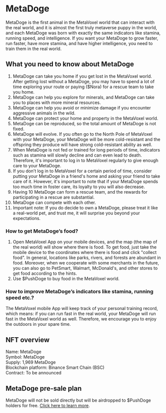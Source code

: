 # MetaDoge

MetaDoge is the first animal in the MetaVoxel world that can interact with the real world, and it is almost the first truly metaverse puppy in the world, and each MetaDoge was born with exactly the same indicators like stamina, running speed, and intelligence. If you want your MetaDoge to grow faster, run faster, have more stamina, and have higher intelligence, you need to train them in the real world.

## What you need to know about MetaDoge

1.	MetaDoge can take you home if you get lost in the MetaVoxel world. After getting lost without a MetaDoge, you may have to spend a lot of time exploring your route or paying ($Nora) for a rescue team to take you home.
2.	MetaDoge can help you explore for minerals, and MetaDoge can take you to places with more mineral resources.
3.	MetaDoge can help you avoid or minimize damage if you encounter aggressive animals in the wild.
4.	MetaDoge can protect your home and property in the MetaVoxel world.
5.	MetaDoge can be reproduced, so the total amount of MetaDoge is not fixed. 
6.	MetaDoge will evolve. If you often go to the North Pole of MetaVoxel with your MetaDoge, your MetaDoge will be more cold-resistant and the offspring they produce will have strong cold-resistant ability as well.
7.	When MetaDoge is not fed or trained for long periods of time, indicators such as stamina will slowly decline and can even lead to death. Therefore, it's important to log in to MetaVoxel regularly to give enough care to your MetaDoge.
8.	If you don’t log in to MetaVoxel for a certain period of time, consider putting your MetaDoge in a friend's home and asking your friend to take care of it. However, it's important to note that if your MetaDoge spends too much time in foster care, its loyalty to you will also decrease.
9.	Having 10 MetaDoge can form a rescue team, and the rewards for participating in a rescue are substantial.
10.	MetaDoge can compete with each other.
11.	Important note: If you do decide to own a MetaDoge, please treat it like a real-world pet, and trust me, it will surprise you beyond your expectations.

### How to get MetaDoge’s food?

1.	Open MetaVoxel App on your mobile devices, and the map (the map of the real world) will show where there is food. To get food, just take the mobile device to the coordinates where there is food and click "collect food". In general, locations like parks, rivers, and forests are abundant in food. Moreover, when we cooperate with some merchants in the future, you can also go to PetSmart, Walmart, McDonald's, and other stores to get food according to the hints.
2.	Use $PushDoge to buy food in the MetaVoxel world.

### How to improve MetaDoge’s indicators like stamina, running speed etc.?

The MetaVoxel mobile App will keep track of your personal training record, which means: if you can run fast in the real world, your MetaDoge will run fast in the MetaVoxel world as well. Therefore, we encourage you to enjoy the outdoors in your spare time.

## NFT overview

Name: MetaDoge  
Symbol: MetaDoge  
Supply: 1,969 MetaDoge  
Blockchain platform: Binance Smart Chain (BSC)  
Contract: To be announced

## MetaDoge pre-sale plan

MetaDoge will not be sold directly but will be airdropped to $PushDoge holders for free. [Click here to learn more](https://docs.snowcrash.finance/token/pushdoge).